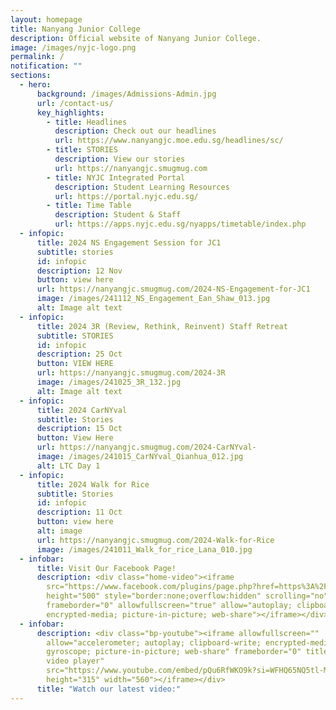 ```yaml
---
layout: homepage
title: Nanyang Junior College
description: Official website of Nanyang Junior College.
image: /images/nyjc-logo.png
permalink: /
notification: ""
sections:
  - hero:
      background: /images/Admissions-Admin.jpg
      url: /contact-us/
      key_highlights:
        - title: Headlines
          description: Check out our headlines
          url: https://www.nanyangjc.moe.edu.sg/headlines/sc/
        - title: STORIES
          description: View our stories
          url: https://nanyangjc.smugmug.com
        - title: NYJC Integrated Portal
          description: Student Learning Resources
          url: https://portal.nyjc.edu.sg/
        - title: Time Table
          description: Student & Staff
          url: https://apps.nyjc.edu.sg/nyapps/timetable/index.php
  - infopic:
      title: 2024 NS Engagement Session for JC1
      subtitle: stories
      id: infopic
      description: 12 Nov
      button: view here
      url: https://nanyangjc.smugmug.com/2024-NS-Engagement-for-JC1
      image: /images/241112_NS_Engagement_Ean_Shaw_013.jpg
      alt: Image alt text
  - infopic:
      title: 2024 3R (Review, Rethink, Reinvent) Staff Retreat
      subtitle: STORIES
      id: infopic
      description: 25 Oct
      button: VIEW HERE
      url: https://nanyangjc.smugmug.com/2024-3R
      image: /images/241025_3R_132.jpg
      alt: Image alt text
  - infopic:
      title: 2024 CarNYval
      subtitle: Stories
      description: 15 Oct
      button: View Here
      url: https://nanyangjc.smugmug.com/2024-CarNYval-
      image: /images/241015_CarNYval_Qianhua_012.jpg
      alt: LTC Day 1
  - infopic:
      title: 2024 Walk for Rice
      subtitle: Stories
      id: infopic
      description: 11 Oct
      button: view here
      alt: image
      url: https://nanyangjc.smugmug.com/2024-Walk-for-Rice
      image: /images/241011_Walk_for_rice_Lana_010.jpg
  - infobar:
      title: Visit Our Facebook Page!
      description: <div class="home-video"><iframe
        src="https://www.facebook.com/plugins/page.php?href=https%3A%2F%2Fwww.facebook.com%2FNanyangjc%2F&tabs=timeline&width=340&height=500&small_header=false&adapt_container_width=true&hide_cover=false&show_facepile=true&appId"
        height="500" style="border:none;overflow:hidden" scrolling="no"
        frameborder="0" allowfullscreen="true" allow="autoplay; clipboard-write;
        encrypted-media; picture-in-picture; web-share"></iframe></div>
  - infobar:
      description: <div class="bp-youtube"><iframe allowfullscreen=""
        allow="accelerometer; autoplay; clipboard-write; encrypted-media;
        gyroscope; picture-in-picture; web-share" frameborder="0" title="YouTube
        video player"
        src="https://www.youtube.com/embed/pQu6RfWKO9k?si=WFHQ65NQ5tl-M84f"
        height="315" width="560"></iframe></div>
      title: "Watch our latest video:"
---
```

